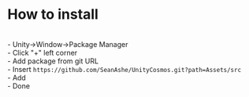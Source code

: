 # How to install
<br>
- Unity->Window->Package Manager<br>
- Click "+" left corner<br>
- Add package from git URL<br>
- Insert <code>https://github.com/SeanAshe/UnityCosmos.git?path=Assets/src</code><br>
- Add<br>
- Done

